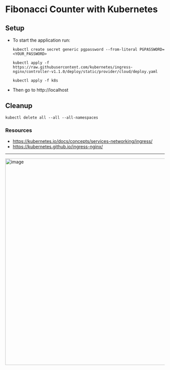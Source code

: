 # Fibonacci Counter with Kubernetes

## Setup
- To start the application run:
    ```
    kubectl create secret generic pgpassword --from-literal PGPASSWORD=<YOUR_PASSWORD>
    ```
    ```
    kubectl apply -f https://raw.githubusercontent.com/kubernetes/ingress-nginx/controller-v1.1.0/deploy/static/provider/cloud/deploy.yaml
    ```
    ```
    kubectl apply -f k8s
    ```

- Then go to http://localhost

## Cleanup
```
kubectl delete all --all --all-namespaces
```

### Resources
- https://kubernetes.io/docs/concepts/services-networking/ingress/
- https://kubernetes.github.io/ingress-nginx/
<hr>
<img width="652" alt="image" src="https://user-images.githubusercontent.com/55579405/149643084-2d156ad6-44c5-4f78-a291-07bdbfede26d.png">

